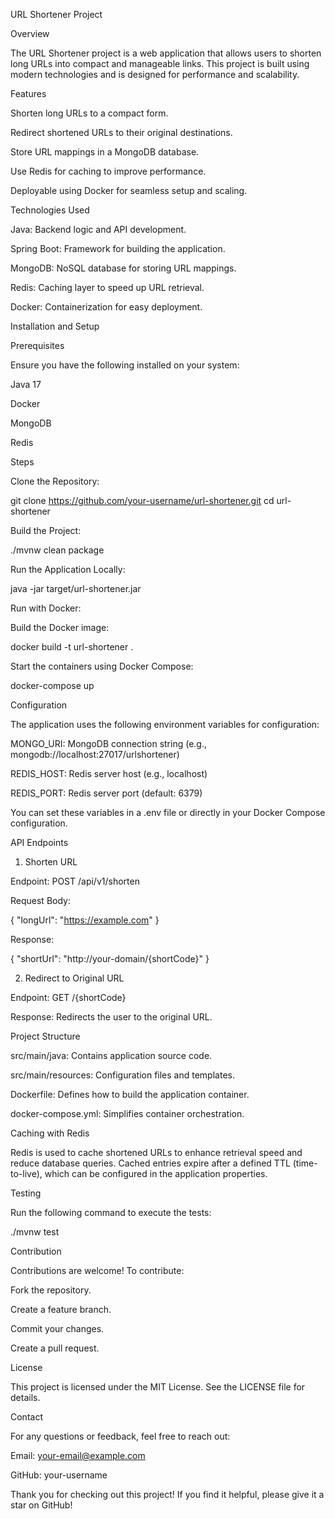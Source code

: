 URL Shortener Project

Overview

The URL Shortener project is a web application that allows users to shorten long URLs into compact and manageable links. This project is built using modern technologies and is designed for performance and scalability.

Features

Shorten long URLs to a compact form.

Redirect shortened URLs to their original destinations.

Store URL mappings in a MongoDB database.

Use Redis for caching to improve performance.

Deployable using Docker for seamless setup and scaling.

Technologies Used

Java: Backend logic and API development.

Spring Boot: Framework for building the application.

MongoDB: NoSQL database for storing URL mappings.

Redis: Caching layer to speed up URL retrieval.

Docker: Containerization for easy deployment.

Installation and Setup

Prerequisites

Ensure you have the following installed on your system:

Java 17

Docker

MongoDB

Redis

Steps

Clone the Repository:

git clone https://github.com/your-username/url-shortener.git
cd url-shortener

Build the Project:

./mvnw clean package

Run the Application Locally:

java -jar target/url-shortener.jar

Run with Docker:

Build the Docker image:

docker build -t url-shortener .

Start the containers using Docker Compose:

docker-compose up

Configuration

The application uses the following environment variables for configuration:

MONGO_URI: MongoDB connection string (e.g., mongodb://localhost:27017/urlshortener)

REDIS_HOST: Redis server host (e.g., localhost)

REDIS_PORT: Redis server port (default: 6379)

You can set these variables in a .env file or directly in your Docker Compose configuration.

API Endpoints

1. Shorten URL

Endpoint: POST /api/v1/shorten

Request Body:

{
  "longUrl": "https://example.com"
}

Response:

{
  "shortUrl": "http://your-domain/{shortCode}"
}

2. Redirect to Original URL

Endpoint: GET /{shortCode}

Response:
Redirects the user to the original URL.

Project Structure

src/main/java: Contains application source code.

src/main/resources: Configuration files and templates.

Dockerfile: Defines how to build the application container.

docker-compose.yml: Simplifies container orchestration.

Caching with Redis

Redis is used to cache shortened URLs to enhance retrieval speed and reduce database queries. Cached entries expire after a defined TTL (time-to-live), which can be configured in the application properties.

Testing

Run the following command to execute the tests:

./mvnw test

Contribution

Contributions are welcome! To contribute:

Fork the repository.

Create a feature branch.

Commit your changes.

Create a pull request.

License

This project is licensed under the MIT License. See the LICENSE file for details.

Contact

For any questions or feedback, feel free to reach out:

Email: your-email@example.com

GitHub: your-username

Thank you for checking out this project! If you find it helpful, please give it a star on GitHub!

